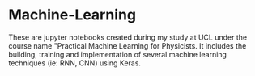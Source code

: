 # Machine-Learning

These are jupyter notebooks created during my study at UCL under the course name "Practical Machine Learning for Physicists.
It includes the building, training and implementation of several machine learning techniques (ie: RNN, CNN) using Keras.
